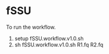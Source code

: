 # fSSU

To run the workflow.

1) setup fSSU.workflow.v1.0.sh
2) sh fSSU.workflow.v1.0.sh R1.fq R2.fq
